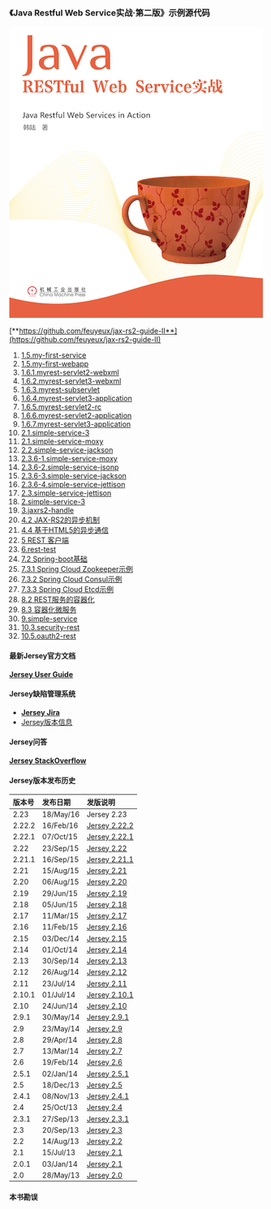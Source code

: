 ### 《Java Restful Web Service实战·第二版》示例源代码

![jax-rs-guid.png](cover.png)

[**https://github.com/feuyeux/jax-rs2-guide-II**](https://github.com/feuyeux/jax-rs2-guide-II)

1. [1.5.my-first-service](1.5.my-first-service)
1. [1.5.my-first-webapp](1.5.my-first-webapp)
1. [1.6.1.myrest-servlet2-webxml](1.6.1.myrest-servlet2-webxml)
1. [1.6.2.myrest-servlet3-webxml](1.6.2.myrest-servlet3-webxml)
1. [1.6.3.myrest-subservlet](1.6.3.myrest-subservlet)
1. [1.6.4.myrest-servlet3-application](1.6.4.myrest-servlet3-application)
1. [1.6.5.myrest-servlet2-rc](1.6.5.myrest-servlet2-rc)
1. [1.6.6.myrest-servlet2-application](1.6.6.myrest-servlet2-application)
1. [1.6.7.myrest-servlet3-application](1.6.7.myrest-servlet3-application)
1. [2.1.simple-service-3](2.1.simple-service-3)
1. [2.1.simple-service-moxy](2.1.simple-service-moxy)
1. [2.2.simple-service-jackson](2.2.simple-service-jackson)
1. [2.3.6-1.simple-service-moxy](2.3.6-1.simple-service-moxy)
1. [2.3.6-2.simple-service-jsonp](2.3.6-2.simple-service-jsonp)
1. [2.3.6-3.simple-service-jackson](2.3.6-3.simple-service-jackson)
1. [2.3.6-4.simple-service-jettison](2.3.6-4.simple-service-jettison)
1. [2.3.simple-service-jettison](2.3.simple-service-jettison)
1. [2.simple-service-3](2.simple-service-3)
1. [3.jaxrs2-handle](3.jaxrs2-handle)
1. [4.2 JAX-RS2的异步机制](4.2.asynchronized)
1. [4.4 基于HTML5的异步通信](4.4.sse)
1. [5 REST 客户端](5.jaxrs2-client)
1. [6.rest-test](6.rest-test)
1. [7.2 Spring-boot基础](7.2.demo)
1. [7.3.1 Spring Cloud Zookeeper示例](7.3.1.boot.zookeeper)
1. [7.3.2 Spring Cloud Consul示例](7.3.2.boot.consul)
1. [7.3.3 Spring Cloud Etcd示例](7.3.2.boot.etcd)
1. [8.2 REST服务的容器化](8.2.containerization)
1. [8.3 容器化微服务](8.3.boot.zk.kaka)
1. [9.simple-service](9.simple-service)
1. [10.3.security-rest](10.3.security-rest)
1. [10.5.oauth2-rest](10.5.oauth2-rest)

#### 最新Jersey官方文档

[**Jersey User Guide**](https://jersey.java.net/documentation/latest/user-guide.html)

#### Jersey缺陷管理系统

- [**Jersey Jira**](https://java.net/jira/browse/JERSEY/)
- [Jersey版本信息](https://java.net/jira/browse/JERSEY/?selectedTab=com.atlassian.jira.jira-projects-plugin:versions-panel)

#### Jersey问答

[**Jersey StackOverflow**](http://stackoverflow.com/questions/tagged/jersey)

#### Jersey版本发布历史
|版本号|发布日期|发版说明|
|:-------|:----------|:-----------------------------|
|2.23|18/May/16|Jersey 2.23|
|2.22.2|16/Feb/16|[Jersey 2.22.2](https://jersey.java.net/release-notes/2.22.2.html)|
|2.22.1|07/Oct/15|[Jersey 2.22.1](https://jersey.java.net/release-notes/2.22.1.html)|
|2.22|23/Sep/15|[Jersey 2.22](https://jersey.java.net/release-notes/2.22.html)|
|2.21.1|16/Sep/15|[Jersey 2.21.1](https://jersey.java.net/release-notes/2.21.1.html)|
|2.21|15/Aug/15|[Jersey 2.21](https://jersey.java.net/release-notes/2.21.html)|
|2.20|06/Aug/15|[Jersey 2.20](https://jersey.java.net/release-notes/2.20.html)|
|2.19| 29/Jun/15 |[Jersey 2.19](https://jersey.java.net/release-notes/2.19.html)|
|2.18| 05/Jun/15 |[Jersey 2.18](https://jersey.java.net/release-notes/2.18.html)|
| 2.17	 | 11/Mar/15 |[Jersey 2.17](https://jersey.java.net/release-notes/2.17.html)|
| 2.16   | 11/Feb/15 |[Jersey 2.16](https://jersey.java.net/release-notes/2.16.html)|
| 2.15   | 03/Dec/14 |[Jersey 2.15](https://jersey.java.net/release-notes/2.15.html)|
| 2.14   | 01/Oct/14 |[Jersey 2.14](https://jersey.java.net/release-notes/2.14.html)|
| 2.13   | 30/Sep/14 |[Jersey 2.13](https://jersey.java.net/release-notes/2.13.html)|
| 2.12   | 26/Aug/14 |[Jersey 2.12](https://jersey.java.net/release-notes/2.12.html)|
| 2.11   | 23/Jul/14 |[Jersey 2.11](https://jersey.java.net/release-notes/2.11.html)|
| 2.10.1 | 01/Jul/14 |[Jersey 2.10.1](https://jersey.java.net/release-notes/2.10.1.html)|
| 2.10   | 24/Jun/14 |[Jersey 2.10](https://jersey.java.net/release-notes/2.10.html)|
| 2.9.1  | 30/May/14 |[Jersey 2.9.1](https://jersey.java.net/release-notes/2.9.1.html)|
| 2.9    | 23/May/14 |[Jersey 2.9](https://jersey.java.net/release-notes/2.9.html)|
| 2.8    | 29/Apr/14 |[Jersey 2.8](https://jersey.java.net/release-notes/2.8.html)|
| 2.7    | 13/Mar/14 |[Jersey 2.7](https://jersey.java.net/release-notes/2.7.html)|
| 2.6    | 19/Feb/14 |[Jersey 2.6](https://jersey.java.net/release-notes/2.6.html)|
| 2.5.1  | 02/Jan/14 |[Jersey 2.5.1](https://jersey.java.net/release-notes/2.5.1.html)|
| 2.5    | 18/Dec/13 |[Jersey 2.5](https://jersey.java.net/release-notes/2.5.html)|
| 2.4.1  | 08/Nov/13 |[Jersey 2.4.1](https://jersey.java.net/release-notes/2.4.1.html)|
| 2.4    | 25/Oct/13 |[Jersey 2.4](https://jersey.java.net/release-notes/2.4.html)|
| 2.3.1  | 27/Sep/13 |[Jersey 2.3.1](https://jersey.java.net/release-notes/2.3.1.html)|
| 2.3    | 20/Sep/13 |[Jersey 2.3](https://jersey.java.net/release-notes/2.3.html)|
| 2.2    | 14/Aug/13 |[Jersey 2.2](https://jersey.java.net/release-notes/2.2.html)|
| 2.1    | 15/Jul/13 |[Jersey 2.1](https://jersey.java.net/release-notes/2.1.html)|
| 2.0.1  | 03/Jan/14 |[Jersey 2.1](https://jersey.java.net/release-notes/2.0.1.html)|
| 2.0    | 28/May/13 |[Jersey 2.0](https://jersey.java.net/release-notes/2.0.html)|


#### 本书勘误
